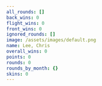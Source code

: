```yaml
---
all_rounds: []
back_wins: 0
flight_wins: 0
front_wins: 0
ignored_rounds: []
image: /assets/images/default.png
name: Lee, Chris
overall_wins: 0
points: 0
rounds: 0
rounds_by_month: {}
skins: 0
---
```


